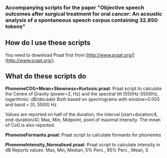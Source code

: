 
### Accompanying scripts for the paper "Objective speech outcomes after surgical treatment for oral cancer: An acoustic analysis of a spontaneous speech corpus containing 32.850 tokens"

## How do I use these scripts

You need to download Praat first from [http://www.praat.org/](http://www.praat.org/).

## What do these scripts do
**PhonemeCOG+Mean+Skewness+Kurtosis.praat**: Praat script to calculate the Centre of Gravity (power=2, Hz) and the spectral tilt (550Hz-5500Hz, logarithmic: dB/decade)
 Both based on spectrograms with window=0.005 and band = [0, 5500] Hz

 Values are reported on half of the duration, the interval [start+duration/4, end-duration/4]: 
 Max, Min, Midpoint, point of maximal Intensity.
 The mean of CoG is also reported.

**PhonemeFormants.praat**: Praat script to calculate formants for phonemes

**PhonemeIntensity_Normalised.praat**: Praat script to calculate intensity in dB
Reports values: Max, Min, Median, 5% Perc., 95% Perc., Mean, S